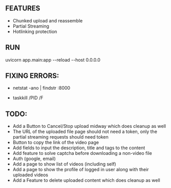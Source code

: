 ## FEATURES
- Chunked upload and reassemble
- Partial Streaming
- Hotlinking protection

## RUN
uvicorn app.main:app --reload --host 0.0.0.0

## FIXING ERRORS:
- netstat -ano | findstr :8000

- taskkill /PID <PID> /F

## TODO:
- Add a Button to Cancel/Stop upload midway which does cleanup as well
- The URL of the uploaded file page should not need a token, only the partial streaming requests should need token
- Button to copy the link of the video page
- Add fields to input the description, title and tags to the content
- Add feature to solve captcha before downloading a non-video file
- Auth (google, email)
- Add a page to show list of videos (including self)
- Add a page to show the profile of logged in user along with their uploaded videos
- Add a Feature to delete uploaded content which does cleanup as well

